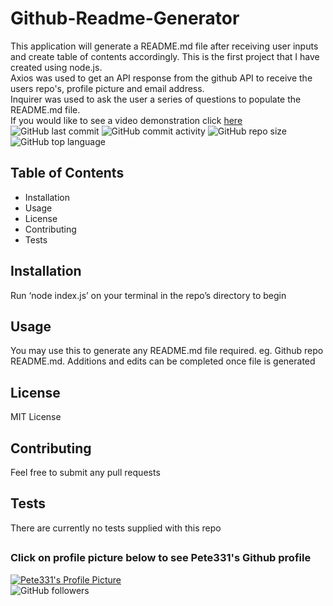 # Github-Readme-Generator
This application will generate a README.md file after receiving user inputs and create table of contents accordingly.
This is the first project that I have created using node.js.  
Axios was used to get an API response from the github API to receive the users repo's, profile picture and email address.  
Inquirer was used to ask the user a series of questions to populate the README.md file.  
If you would like to see a video demonstration click [here](https://drive.google.com/open?id=1A3tOuVvKhSJLwjCTqGY17e72HO9q_9sy)  
![GitHub last commit](https://img.shields.io/github/last-commit/Pete331/Github-Readme-Generator)
![GitHub commit activity](https://img.shields.io/github/commit-activity/y/Pete331/Github-Readme-Generator)
![GitHub repo size](https://img.shields.io/github/repo-size/Pete331/Github-Readme-Generator)
![GitHub top language](https://img.shields.io/github/languages/top/Pete331/Github-Readme-Generator)  
## Table of Contents
- Installation
- Usage
- License
- Contributing
- Tests

## Installation
Run ‘node index.js’ on your terminal in the repo’s directory to begin
## Usage
You may use this to generate any README.md file required. eg. Github repo README.md. Additions and edits can be completed once file is generated 
## License
MIT License
## Contributing
Feel free to submit any pull requests
## Tests
There are currently no tests supplied with this repo
## 

### Click on profile picture below to see Pete331's Github profile
[![Pete331's Profile Picture](https://avatars2.githubusercontent.com/u/53825841?v=4&s=200 "Created by Pete331")](https://github.com/Pete331)  
![GitHub followers](https://img.shields.io/github/followers/Pete331?style=social)  

